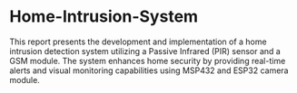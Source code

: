# Home-Intrusion-System
This report presents the development and implementation of a home intrusion detection system utilizing a Passive Infrared (PIR) sensor and a GSM module. The system enhances home security by providing real-time alerts and visual monitoring capabilities using MSP432 and ESP32 camera module.
